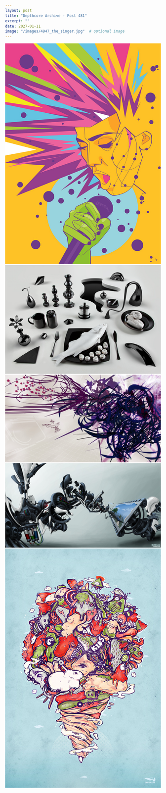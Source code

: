 ```yaml
---
layout: post
title: "Depthcore Archive - Post 481"
excerpt: ""
date: 2027-01-11
image: "/images/4947_the_singer.jpg"  # optional image
---
```


<img src="/images/4947_the_singer.jpg">
<img src="/images/4948_lubina.jpg" alt="4948_lubina.jpg"/>
<img src="/images/495.jpg" alt="495.jpg"/>
<img src="/images/4950_1dea.jpg" alt="4950_1dea.jpg"/>
<img src="/images/4951_summer_drill.jpg" alt="4951_summer_drill.jpg"/>

